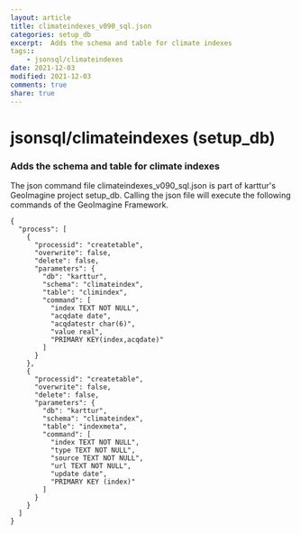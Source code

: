 ```yaml
---
layout: article
title: climateindexes_v090_sql.json
categories: setup_db
excerpt:  Adds the schema and table for climate indexes
tags:: 
    - jsonsql/climateindexes
date: 2021-12-03
modified: 2021-12-03
comments: true
share: true
---
```


# jsonsql/climateindexes (setup_db)

###  Adds the schema and table for climate indexes

The json command file <span class='file'>climateindexes_v090_sql.json</span> is part of karttur's GeoImagine project <span class='project'>setup_db</span>. Calling the json file will execute the following commands of the GeoImagine Framework.

```
{
  "process": [
    {
      "processid": "createtable",
      "overwrite": false,
      "delete": false,
      "parameters": {
        "db": "karttur",
        "schema": "climateindex",
        "table": "climindex",
        "command": [
          "index TEXT NOT NULL",
          "acqdate date",
          "acqdatestr char(6)",
          "value real",
          "PRIMARY KEY(index,acqdate)"
        ]
      }
    },
    {
      "processid": "createtable",
      "overwrite": false,
      "delete": false,
      "parameters": {
        "db": "karttur",
        "schema": "climateindex",
        "table": "indexmeta",
        "command": [
          "index TEXT NOT NULL",
          "type TEXT NOT NULL",
          "source TEXT NOT NULL",
          "url TEXT NOT NULL",
          "update date",
          "PRIMARY KEY (index)"
        ]
      }
    }
  ]
}
```
